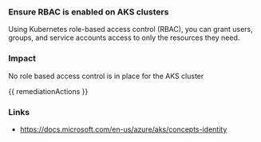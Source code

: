 
### Ensure RBAC is enabled on AKS clusters

Using Kubernetes role-based access control (RBAC), you can grant users, groups, and service accounts access to only the resources they need.

### Impact
No role based access control is in place for the AKS cluster

<!-- DO NOT CHANGE -->
{{ remediationActions }}

### Links
- https://docs.microsoft.com/en-us/azure/aks/concepts-identity
        
